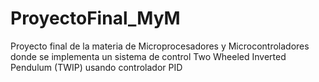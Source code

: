 # ProyectoFinal_MyM
Proyecto final de la materia de Microprocesadores y Microcontroladores donde se implementa un sistema de control Two Wheeled Inverted Pendulum (TWIP) usando controlador PID
